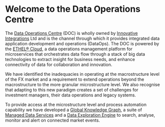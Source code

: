 # Welcome to the Data Operations Centre

The [Data Operations Centre](http://dataoperationscentre.com/) (DOC) is wholly owned by [Innovative Integrations](http://innovativeintegrations.co.uk/) Ltd and is the channel through which it provides integrated data application development and operations (DataOps). The DOC is powered by the [ETHEL® Cloud](http://innovativeintegrations.co.uk/ethel-cloud.html#ethel-cloud-overview), a data operations management platform for microservices that orchestrates data flow through a stack of big data technologies to extract insight for business needs, and enhance connectivity of data for collaboration and innovation.

We have identified the inadequacies in operating at the macrostructure level of the FX market and a requirement to extend operations beyond the macrostructure to the more granular microstructure level. We also recognise that adapting to this new paradigm creates a set of challenges for investment managers, their data operations and legacy systems. 

To provide access at the microstructure level and process automation capability we have developed a [Global Knowledge Graph](https://github.com/JonathanBowker/data-operations-centre/tree/master/global-knowledge-graph), a suite of [Managed Data Services](https://github.com/JonathanBowker/data-operations-centre/tree/master/managed-services) and a [Data Exploration Engine](https://github.com/JonathanBowker/data-operations-centre/tree/master/data-exploration-engine) to search, analyse, monitor and alert on connected market events. 
